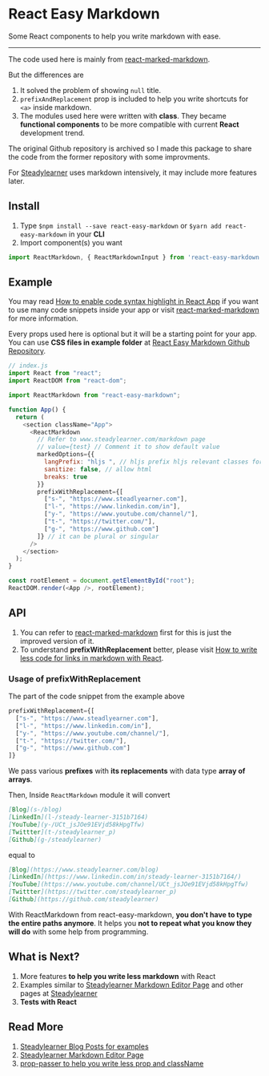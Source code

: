 <!-- Shortcut -->

[react-marked-markdown]: https://github.com/Vincent-P/react-marked-markdown
[React Easy Markdown Github Repository]: https://github.com/steadylearner/react-easy-markdown
[Codesandbox for react-easy-markdown]: https://codesandbox.io/s/wz9pp1xpn8
[How to enable code syntax highlight in React App]: https://medium.com/@steadylearner/how-to-enable-code-syntax-highlight-in-react-app-38463498fa6e
[How to write less code for links in markdown with React]: https://www.steadylearner.com/blog/read/How-to-write-less-code-for-links-in-markdown-with-React

<!-- \Shortcut -->

<!-- Steadylearner -->

[Steadylearner]: https://www.steadylearner.com/
[Blog]: https://www.steadylearner.com/blog
[Markdown]: https://www.steadylearner.com/markdown
[prop-passer]: https://www.npmjs.com/package/prop-passer

<!-- \Steadylearner -->

# React Easy Markdown

Some React components to help you write markdown with ease.

---

The code used here is mainly from [react-marked-markdown][react-marked-markdown].

But the differences are 

1. It solved the problem of showing `null` title. 
2. `prefixAndReplacement` prop is included to help you write shortcuts for `<a>` inside markdown.
3. The modules used here were written with **class**. They became **functional components** to be more compatible with current **React** development trend.

The original Github repository is archived so I made this package to share the code from the former repository with some improvments. 

For [Steadylearner][Steadylearner] uses markdown intensively, it may include more features later. 

## Install

1. Type `$npm install --save react-easy-markdown` or `$yarn add react-easy-markdown` in your **CLI**
2. Import component(s) you want
```js
import ReactMarkdown, { ReactMarkdownInput } from 'react-easy-markdown';
```

## Example

You may read [How to enable code syntax highlight in React App] if you want to use many code snippets inside your app or visit [react-marked-markdown][react-marked-markdown] for more information.

Every props used here is optional but it will be a starting point for your app. You can use **CSS files in example folder** at [React Easy Markdown Github Repository][React Easy Markdown Github Repository].
 
```js
// index.js
import React from "react";
import ReactDOM from "react-dom";

import ReactMarkdown from "react-easy-markdown";

function App() {
  return (
    <section className="App">
      <ReactMarkdown
        // Refer to www.steadylearner.com/markdown page
        // value={test} // Comment it to show default value
        markedOptions={{
          langPrefix: "hljs ", // hljs prefix hljs relevant classes for styling
          sanitize: false, // allow html
          breaks: true
        }}
        prefixWithReplacement={[
          ["s-", "https://www.steadlyearner.com"],
          ["l-", "https://www.linkedin.com/in"],
          ["y-", "https://www.youtube.com/channel/"],
          ["t-", "https://twitter.com/"],
          ["g-", "https://www.github.com"]
        ]} // it can be plural or singular
      />
    </section>
  );
}

const rootElement = document.getElementById("root");
ReactDOM.render(<App />, rootElement);

```

## API

1. You can refer to [react-marked-markdown][react-marked-markdown] first for this is just the improved version of it.
2. To understand **prefixWithReplacement** better, please visit [How to write less code for links in markdown with React][How to write less code for links in markdown with React].

### Usage of prefixWithReplacement

The part of the code snippet from the example above
```jsx
prefixWithReplacement={[
  ["s-", "https://www.steadlyearner.com"],
  ["l-", "https://www.linkedin.com/in"],
  ["y-", "https://www.youtube.com/channel/"],
  ["t-", "https://twitter.com/"],
  ["g-", "https://www.github.com"]
]} 
```

We pass various **prefixes** with **its replacements** with data type **array of arrays**.

Then, Inside `ReactMarkdown` module it will convert 
```md
[Blog](s-/blog)
[LinkedIn](l-/steady-learner-3151b7164)
[YouTube](y-/UCt_jsJOe91EVjd58kHpgTfw)
[Twittter](t-/steadylearner_p)
[Github](g-/steadylearner)
```

equal to

```md
[Blog](https://www.steadylearner.com/blog)
[LinkedIn](https://www.linkedin.com/in/steady-learner-3151b7164/)
[YouTube](https://www.youtube.com/channel/UCt_jsJOe91EVjd58kHpgTfw)
[Twittter](https://twitter.com/steadylearner_p)
[Github](https://github.com/steadylearner)
```

With ReactMarkdown from react-easy-markdown, **you don't have to type the entire paths anymore**. It helps you **not to repeat what you know they will do** with some help from programming.

## What is Next?

1. More features **to help you write less markdown** with React
2. Examples similar to [Steadylearner Markdown Editor Page][markdown] and other pages at [Steadylearner][Steadylearner]
3. **Tests with React**

## Read More

1. [Steadylearner Blog Posts for examples][blog]
2. [Steadylearner Markdown Editor Page][markdown]
3. [prop-passer to help you write less prop and className][prop-passer]

